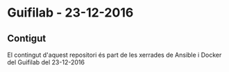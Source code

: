 # Guifilab - 23-12-2016

## Contigut
El contingut d'aquest repositori és part de les xerrades de Ansible i Docker del Guifilab del 23-12-2016
